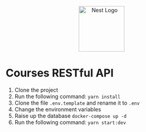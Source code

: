 <p align="center">
  <a href="http://nestjs.com/" target="blank"><img src="https://nestjs.com/img/logo-small.svg" width="120" alt="Nest Logo" /></a>
</p>

# Courses RESTful API

1. Clone the project
2. Run the following command: `yarn install`
3. Clone the file `.env.template` and rename it to `.env`
4. Change the environment variables
5. Raise up the database `docker-compose up -d`
6. Run the following command: `yarn start:dev`
